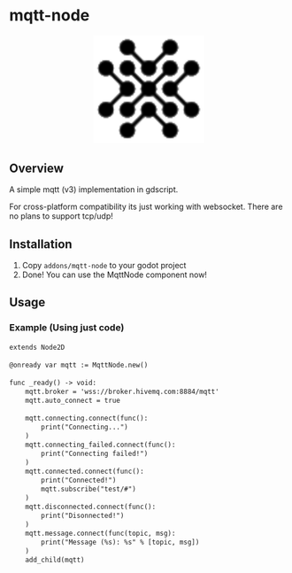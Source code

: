 # mqtt-node
<p align="center">
  <img src="logo.png" alt="Logo" width="200"/>
</p>

## Overview
A simple mqtt (v3) implementation in gdscript.  

For cross-platform compatibility its just working with websocket. There are no plans to support tcp/udp!  

## Installation
1. Copy `addons/mqtt-node` to your godot project
2. Done! You can use the MqttNode component now!

## Usage
### Example (Using just code)
```
extends Node2D

@onready var mqtt := MqttNode.new()

func _ready() -> void:
	mqtt.broker = 'wss://broker.hivemq.com:8884/mqtt'
	mqtt.auto_connect = true

	mqtt.connecting.connect(func():
		print("Connecting...")
	)
	mqtt.connecting_failed.connect(func():
		print("Connecting failed!")
	)
	mqtt.connected.connect(func():
		print("Connected!")
		mqtt.subscribe("test/#")
	)
	mqtt.disconnected.connect(func():
		print("Disonnected!")
	)
	mqtt.message.connect(func(topic, msg):
		print("Message (%s): %s" % [topic, msg])
	)
	add_child(mqtt)
```

